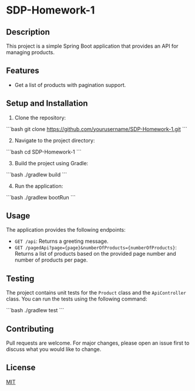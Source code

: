 # SDP-Homework-1

## Description

This project is a simple Spring Boot application that provides an API for managing products.

## Features

- Get a list of products with pagination support.

## Setup and Installation

1. Clone the repository:

\`\`\`bash
git clone https://github.com/yourusername/SDP-Homework-1.git
\`\`\`

2. Navigate to the project directory:

\`\`\`bash
cd SDP-Homework-1
\`\`\`

3. Build the project using Gradle:

\`\`\`bash
./gradlew build
\`\`\`

4. Run the application:

\`\`\`bash
./gradlew bootRun
\`\`\`

## Usage

The application provides the following endpoints:

- `GET /api`: Returns a greeting message.
- `GET /pagedApi?page={page}&numberOfProducts={numberOfProducts}`: Returns a list of products based on the provided page number and number of products per page.

## Testing

The project contains unit tests for the `Product` class and the `ApiController` class. You can run the tests using the following command:

\`\`\`bash
./gradlew test
\`\`\`

## Contributing

Pull requests are welcome. For major changes, please open an issue first to discuss what you would like to change.

## License

[MIT](https://choosealicense.com/licenses/mit/)